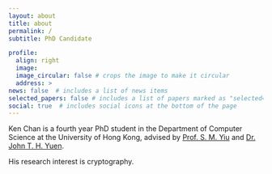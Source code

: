 ```yaml
---
layout: about
title: about
permalink: /
subtitle: PhD Candidate

profile:
  align: right
  image: 
  image_circular: false # crops the image to make it circular
  address: >
news: false  # includes a list of news items
selected_papers: false # includes a list of papers marked as "selected={true}"
social: true  # includes social icons at the bottom of the page
---
```



Ken Chan is a fourth year PhD student in the Department of Computer Science at the University of Hong Kong, advised by [Prof. S. M. Yiu](https://www.cs.hku.hk/people/academic-staff/smyiu) and [Dr. John T. H. Yuen](https://thyuen.github.io/).

His research interest is cryptography.